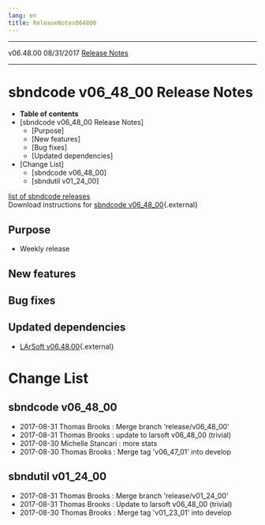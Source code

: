 ```yaml
---
lang: en
title: ReleaseNotes064800
---
```


  ----------- ------------ -- -- ------------------------------------------------------
  v06.48.00   08/31/2017         [Release Notes](ReleaseNotes064800.html)
  ----------- ------------ -- -- ------------------------------------------------------



sbndcode v06\_48\_00 Release Notes
======================================================================================

-   **Table of contents**
-   [sbndcode v06\_48\_00 Release
    Notes]
    -   [Purpose]
    -   [New features]
    -   [Bug fixes]
    -   [Updated dependencies]
-   [Change List]
    -   [sbndcode v06\_48\_00]
    -   [sbndutil v01\_24\_00]

[list of sbndcode
releases](List_of_SBND_code_releases.html)\
Download instructions for [sbndcode
v06\_48\_00](http://scisoft.fnal.gov/scisoft/bundles/sbnd/v06_48_00/sbndcode-v06_48_00.html){.external}



Purpose
----------------------------------

-   Weekly release



New features
--------------------------------------------



Bug fixes
--------------------------------------



Updated dependencies
------------------------------------------------------------

-   [LArSoft
    v06.48.00](https://cdcvs.fnal.gov/redmine/projects/larsoft/wiki/ReleaseNotes064800){.external}



Change List
==========================================



sbndcode v06\_48\_00
----------------------------------------------------------

-   2017-08-31 Thomas Brooks : Merge branch \'release/v06\_48\_00\'
-   2017-08-31 Thomas Brooks : update to larsoft v06\_48\_00 (trivial)
-   2017-08-30 Michelle Stancari : more stats
-   2017-08-30 Thomas Brooks : Merge tag \'v06\_47\_01\' into develop



sbndutil v01\_24\_00
----------------------------------------------------------

-   2017-08-31 Thomas Brooks : Merge branch \'release/v01\_24\_00\'
-   2017-08-31 Thomas Brooks : Update to larsoft v06\_48\_00 (trivial)
-   2017-08-30 Thomas Brooks : Merge tag \'v01\_23\_01\' into develop
